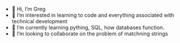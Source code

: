 - 👋 Hi, I’m Greg
- 👀 I’m interested in learning to code and everything associated with technical development
- 🌱 I’m currently learning pything, SQL, how databases function. 
- 💞️ I’m looking to collaborate on the problem of matchning strings


<!---
GregoryGolding/GregoryGolding is a ✨ special ✨ repository because its `README.md` (this file) appears on your GitHub profile.
You can click the Preview link to take a look at your changes.
--->
